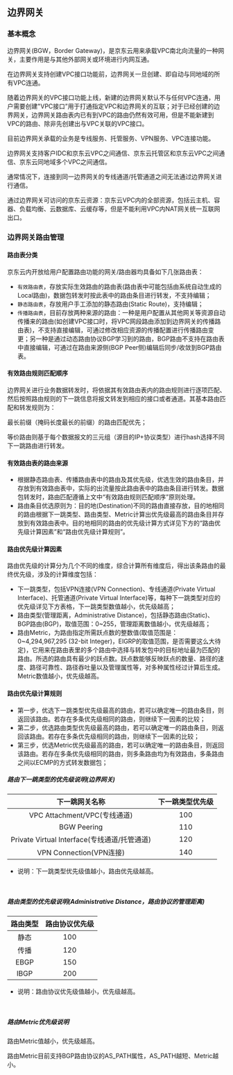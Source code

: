 ## **边界网关**

### **基本概念**

边界网关(BGW，Border Gateway)，是京东云用来承载VPC南北向流量的一种网关，主要作用是与其他外部网关或环境进行内网互通。

在边界网关支持创建VPC接口功能前，边界网关一旦创建、即自动与同地域的所有VPC连通。

随着边界网关的VPC接口功能上线，新建的边界网关默认不与任何VPC连通，用户需要创建"VPC接口”用于打通指定VPC和边界网关的互联；对于已经创建的边界网关，边界网关路由表内已有到VPC的路由仍然有效可用，但是不能新建到VPC的路由、除非先创建出与VPC关联的VPC接口。

目前边界网关承载的业务是专线服务、托管服务、VPN服务、VPC连接功能。

边界网关支持客户IDC和京东云VPC之间通信、京东云托管区和京东云VPC之间通信、京东云同地域多个VPC之间通信。

通常情况下，连接到同一边界网关的专线通道/托管通道之间无法通过边界网关进行通信。

通过边界网关可访问的京东云资源：京东云VPC内的全部资源，包括云主机、容器、负载均衡、云数据库、云缓存等，但是不能利用VPC内NAT网关统一互联网出口。

 ### **边界网关路由管理**
 
#### 路由表分类

京东云内开放给用户配置路由功能的网关/路由器均具备如下几张路由表：
* `有效路由表`，存放实际生效路由的路由表(路由表中可能包括由系统自动生成的Local路由)，数据包转发时按此表中的路由条目进行转发，不支持编辑；
* `静态路由表`，存放用户手工添加的静态路由(Static Route)，支持编辑；
* `传播路由表`，目前存放两种来源的路由：一种是用户配置从其他网关等资源自动传播来的路由(如创建VPC接口时，将VPC网段路由添加到边界网关的传播路由表)，不支持直接编辑，可通过修改相应资源的传播配置进行传播路由变更；另一种是通过动态路由协议BGP学习到的路由，BGP路由不支持在路由表中直接编辑，可通过在路由来源侧(BGP Peer侧)编辑后同步/收敛到BGP路由表。

#### 有效路由规则匹配顺序
   
   边界网关进行业务数据转发时，将依据其有效路由表内的路由规则进行逐项匹配、然后按照路由规则的下一跳信息将报文转发到相应的接口或者通道。其基本路由匹配和转发规则为：
   
   最长前缀（掩码长度最长的前缀）的路由匹配优先；

   等价路由则基于每个数据报文的三元组（源目的IP+协议类型）进行hash选择不同下一跳路由进行转发。
   

#### 有效路由表的路由来源

* 根据静态路由表、传播路由表中的路由及其优先级，优选生效的路由条目，并存放到有效路由表中，实际的出流量按此路由表中的路由条目进行转发。数据包转发时，路由匹配遵循上文中“有效路由规则匹配顺序”原则处理。
* 路由条目优选原则为：目的地(Destination)不同的路由直接存放，目的地相同的路由根据下一跳类型、路由类型、Metric计算出优先级最高的路由条目并存放到有效路由表中。目的地相同的路由的优先级计算方式详见下方的“路由优先级计算因素”和“路由优先级计算规则”。

#### 路由优先级计算因素
路由优先级的计算分为几个不同的维度，综合计算所有维度后，得出该条路由的最终优先级，涉及的计算维度包括：
* 下一跳类型，包括VPN连接(VPN Connection)、专线通道(Private Virtual Interface)、托管通道(Private Virtual Interface)等，每种下一跳类型对应的优先级详见下方表格，下一跳类型数值越小，优先级越高；
* 路由类型(管理距离，Administrative Distance)，包括静态路由(Static)、BGP路由(BGP)，取值范围：0~255，管理距离数值越小，优先级越高；
* 路由Metric，为路由指定所需跃点数的整数值(取值范围是：0~4,294,967,295 (32-bit Integer)，EIGRP的取值范围，是否需要这么大待定)，它用来在路由表里的多个路由中选择与转发包中的目标地址最为匹配的路由。所选的路由具有最少的跃点数。跃点数能够反映跃点的数量、路径的速度、路径可靠性、路径吞吐量以及管理属性等，对多种属性经过计算后生成。Metric数值越小，优先级越高。

#### 路由优先级计算规则
* 第一步，优选下一跳类型优先级最高的路由，若可以确定唯一的路由条目，则返回该路由。若存在多条优先级相同的路由，则继续下一因素的比较；
* 第二步，优选路由类型优先级最高的路由，若可以确定唯一的路由条目，则返回该路由。若存在多条优先级相同的路由，则继续下一因素的比较；
* 第三步，优选Metric优先级最高的路由，若可以确定唯一的路由条目，则返回该路由。若存在多条优先级相同的路由，则多条路由均为有效路由，多条路由之间以ECMP的方式转发数据包；


##### 路由下一跳类型的优先级说明(边界网关)


|                下一跳网关名称                | 下一跳类型优先级 |
|:--------------------------------------------:|:------------:|
|         VPC Attachment/VPC(专线通道)         |       100        | 
|         BGW Peering         |   110        |
| Private Virtual Interface(专线通道/托管通道) |     120        |
|           VPN Connection(VPN连接)            |   140        |

* 说明：下一跳类型优先级值越小，路由优先级越高。

<br />

##### 路由类型的优先级说明(Administrative Distance，路由协议的管理距离)


|                路由类型                | 路由协议优先级 |
|:--------------:|:--------------:|
|      静态      |      100    |
|      传播      |      120       |
|      EBGP      |      150       |
|      IBGP      |      200       |

* 说明：路由协议优先级值越小，优先级越高。
<br />

##### 路由Metric优先级说明

路由Metric值越小，优先级越高。

路由Metric目前支持BGP路由协议的AS_PATH属性，AS_PATH越短、Metric越小。

